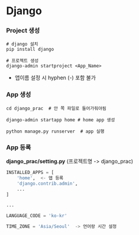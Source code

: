 # Django

### Project 생성

```
# django 설치
pip install django

# 프로젝트 생성
django-admin startproject <App_Name>
```

* 앱이름 설정 시 hyphen (-) 포함 불가

### App 생성

```
cd django_prac  # 안 쪽 파일로 들어가줘야됨

django-admin startapp home # home app 생성

python manage.py runserver  # app 실행
```

### App 등록

**django_prac/setting.py** (프로젝트명 -> django_prac)

```python
INSTALLED_APPS = [
    'home',  <- 앱 등록
    'django.contrib.admin',
    ...
]

...

LANGUAGE_CODE = 'ko-kr'

TIME_ZONE = 'Asia/Seoul'  -> 언어랑 시간 설정
```

